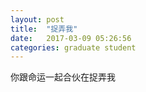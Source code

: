 ```yaml
---
layout: post
title:  "捉弄我"
date:   2017-03-09 05:26:56
categories: graduate student
---
```


你跟命运一起合伙在捉弄我
